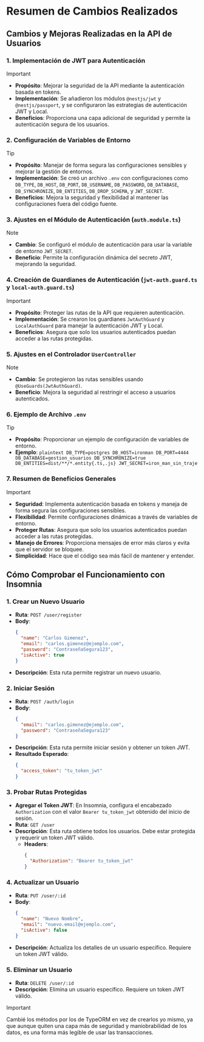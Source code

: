 # Resumen de Cambios Realizados

## Cambios y Mejoras Realizadas en la API de Usuarios

### 1. Implementación de JWT para Autenticación
>[!IMPORTANT]
>- **Propósito**: Mejorar la seguridad de la API mediante la autenticación basada en tokens.
>- **Implementación**: Se añadieron los módulos `@nestjs/jwt` y `@nestjs/passport`, y se configuraron las estrategias de autenticación JWT y Local.
>- **Beneficios**: Proporciona una capa adicional de seguridad y permite la autenticación segura de los usuarios.

### 2. Configuración de Variables de Entorno
>[!TIP]
>- **Propósito**: Manejar de forma segura las configuraciones sensibles y mejorar la gestión de entornos.
>- **Implementación**: Se creó un archivo `.env` con configuraciones como `DB_TYPE`, `DB_HOST`, `DB_PORT`, `DB_USERNAME`, `DB_PASSWORD`, `DB_DATABASE`, `DB_SYNCHRONIZE`, `DB_ENTITIES`, `DB_DROP_SCHEMA`, y `JWT_SECRET`.
>- **Beneficios**: Mejora la seguridad y flexibilidad al mantener las configuraciones fuera del código fuente.

### 3. Ajustes en el Módulo de Autenticación (`auth.module.ts`)
>[!NOTE]
>- **Cambio**: Se configuró el módulo de autenticación para usar la variable de entorno `JWT_SECRET`.
>- **Beneficio**: Permite la configuración dinámica del secreto JWT, mejorando la seguridad.

### 4. Creación de Guardianes de Autenticación (`jwt-auth.guard.ts` y `local-auth.guard.ts`)
>[!IMPORTANT]
>- **Propósito**: Proteger las rutas de la API que requieren autenticación.
>- **Implementación**: Se crearon los guardianes `JwtAuthGuard` y `LocalAuthGuard` para manejar la autenticación JWT y Local.
>- **Beneficios**: Asegura que solo los usuarios autenticados puedan acceder a las rutas protegidas.

### 5. Ajustes en el Controlador `UserController`
>[!NOTE]
>- **Cambio**: Se protegieron las rutas sensibles usando `@UseGuards(JwtAuthGuard)`.
>- **Beneficio**: Mejora la seguridad al restringir el acceso a usuarios autenticados.

### 6. Ejemplo de Archivo `.env`
>[!TIP]
>- **Propósito**: Proporcionar un ejemplo de configuración de variables de entorno.
>- **Ejemplo**:
    ```plaintext
    DB_TYPE=postgres
    DB_HOST=ironman
    DB_PORT=4444
    DB_DATABASE=gestion_usuarios
    DB_SYNCHRONIZE=true
    DB_ENTITIES=dist/**/*.entity{.ts,.js}
    JWT_SECRET=iron_man_sin_traje
    ```

### 7. Resumen de Beneficios Generales
>[!IMPORTANT]
>- **Seguridad**: Implementa autenticación basada en tokens y maneja de forma segura las configuraciones sensibles.
>- **Flexibilidad**: Permite configuraciones dinámicas a través de variables de entorno.
>- **Proteger Rutas**: Asegura que solo los usuarios autenticados puedan acceder a las rutas protegidas.
>- **Manejo de Errores**: Proporciona mensajes de error más claros y evita que el servidor se bloquee.
>- **Simplicidad**: Hace que el código sea más fácil de mantener y entender.

## Cómo Comprobar el Funcionamiento con Insomnia

### 1. Crear un Nuevo Usuario
- **Ruta**: `POST /user/register`
- **Body**:
    ```json
    {
      "name": "Carlos Gimenez",
      "email": "carlos.gimenez@ejemplo.com",
      "password": "ContraseñaSegura123",
      "isActive": true
    }
    ```
- **Descripción**: Esta ruta permite registrar un nuevo usuario.

### 2. Iniciar Sesión
- **Ruta**: `POST /auth/login`
- **Body**:
    ```json
    {
      "email": "carlos.gimenez@ejemplo.com",
      "password": "ContraseñaSegura123"
    }
    ```
- **Descripción**: Esta ruta permite iniciar sesión y obtener un token JWT.
- **Resultado Esperado**: 
    ```json
    {
      "access_token": "tu_token_jwt"
    }
    ```

### 3. Probar Rutas Protegidas
- **Agregar el Token JWT**: En Insomnia, configura el encabezado `Authorization` con el valor `Bearer tu_token_jwt` obtenido del inicio de sesión.
- **Ruta**: `GET /user`
- **Descripción**: Esta ruta obtiene todos los usuarios. Debe estar protegida y requerir un token JWT válido.
    - **Headers**:
        ```json
        {
          "Authorization": "Bearer tu_token_jwt"
        }
        ```

### 4. Actualizar un Usuario
- **Ruta**: `PUT /user/:id`
- **Body**:
    ```json
    {
      "name": "Nuevo Nombre",
      "email": "nuevo.email@ejemplo.com",
      "isActive": false
    }
    ```
- **Descripción**: Actualiza los detalles de un usuario específico. Requiere un token JWT válido.

### 5. Eliminar un Usuario
- **Ruta**: `DELETE /user/:id`
- **Descripción**: Elimina un usuario específico. Requiere un token JWT válido.

>[!IMPORTANT]
>Cambié los métodos por los de TypeORM en vez de crearlos yo mismo, ya que aunque quiten una capa más de seguridad y maniobrabilidad de los datos, es una forma más legible de usar las transacciones.
